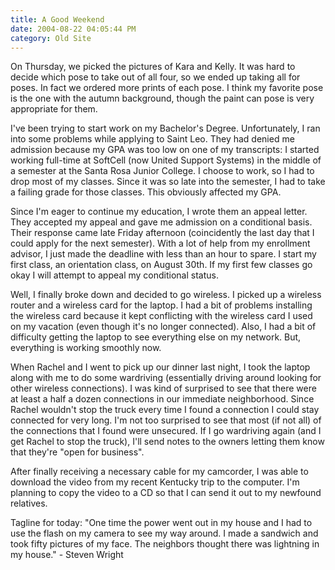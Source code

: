 ```yaml
---
title: A Good Weekend
date: 2004-08-22 04:05:44 PM
category: Old Site
---
```


On Thursday, we picked the pictures of Kara and Kelly. It was hard to decide which pose to take out of all four, so we ended up taking all for poses. In fact we ordered more prints of each pose. I think my favorite pose is the one with the autumn background, though the paint can pose is very appropriate for them.

I've been trying to start work on my Bachelor's Degree. Unfortunately, I ran into some problems while applying to Saint Leo. They had denied me admission because my GPA was too low on one of my transcripts: I started working full-time at SoftCell (now United Support Systems) in the middle of a semester at the Santa Rosa Junior College. I choose to work, so I had to drop most of my classes. Since it was so late into the semester, I had to take a failing grade for those classes. This obviously affected my GPA.

Since I'm eager to continue my education, I wrote them an appeal letter. They accepted my appeal and gave me admission on a conditional basis. Their response came late Friday afternoon (coincidently the last day that I could apply for the next semester). With a lot of help from my enrollment advisor, I just made the deadline with less than an hour to spare. I start my first class, an orientation class, on August 30th. If my first few classes go okay I will attempt to appeal my conditional status.

Well, I finally broke down and decided to go wireless. I picked up a wireless router and a wireless card for the laptop. I had a bit of problems installing the wireless card because it kept conflicting with the wireless card I used on my vacation (even though it's no longer connected). Also, I had a bit of difficulty getting the laptop to see everything else on my network. But, everything is working smoothly now.

When Rachel and I went to pick up our dinner last night, I took the laptop along with me to do some wardriving (essentially driving around looking for other wireless connections). I was kind of surprised to see that there were at least a half a dozen connections in our immediate neighborhood. Since Rachel wouldn't stop the truck every time I found a connection I could stay connected for very long. I'm not too surprised to see that most (if not all) of the connections that I found were unsecured. If I go wardriving again (and I get Rachel to stop the truck), I'll send notes to the owners letting them know that they're "open for business".

After finally receiving a necessary cable for my camcorder, I was able to download the video from my recent Kentucky trip to the computer. I'm planning to copy the video to a CD so that I can send it out to my newfound relatives.

Tagline for today: "One time the power went out in my house and I had to use the flash on my camera to see my way around. I made a sandwich and took fifty pictures of my face. The neighbors thought there was lightning in my house." - Steven Wright
